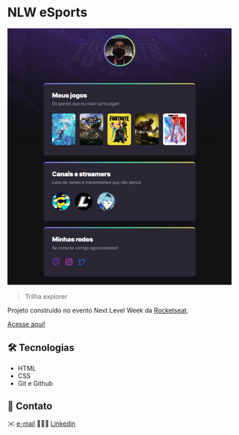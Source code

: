 # NLW eSports

![preview](./.github/preview.png)

>Trilha explorer

Projeto construído no evento Next Level Week da [Rocketseat](https://www.rocketseat.com.br).

[Acesse aqui!](https://leydilson-silva.github.io/nlw-esports-explorer/)

## 🛠️ Tecnologias

- HTML
- CSS
- Git e Github


## 🌟 Contato
✉️ [e-mail](Leydilson.94@gmail.com)
👩🏽‍💼 [Linkedin](https://www.linkedin.com/in/leydilson/)

